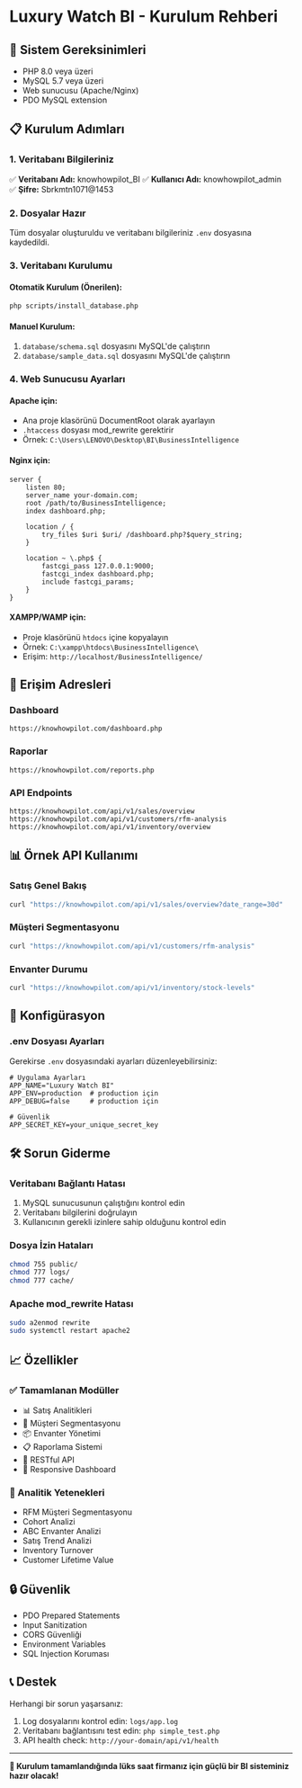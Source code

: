 # Luxury Watch BI - Kurulum Rehberi

## 🎯 Sistem Gereksinimleri

- PHP 8.0 veya üzeri
- MySQL 5.7 veya üzeri
- Web sunucusu (Apache/Nginx)
- PDO MySQL extension

## 📋 Kurulum Adımları

### 1. Veritabanı Bilgileriniz
✅ **Veritabanı Adı:** knowhowpilot_BI
✅ **Kullanıcı Adı:** knowhowpilot_admin  
✅ **Şifre:** Sbrkmtn1071@1453

### 2. Dosyalar Hazır
Tüm dosyalar oluşturuldu ve veritabanı bilgileriniz `.env` dosyasına kaydedildi.

### 3. Veritabanı Kurulumu

#### Otomatik Kurulum (Önerilen):
```bash
php scripts/install_database.php
```

#### Manuel Kurulum:
1. `database/schema.sql` dosyasını MySQL'de çalıştırın
2. `database/sample_data.sql` dosyasını MySQL'de çalıştırın

### 4. Web Sunucusu Ayarları

#### Apache için:
- Ana proje klasörünü DocumentRoot olarak ayarlayın
- `.htaccess` dosyası mod_rewrite gerektirir
- Örnek: `C:\Users\LENOVO\Desktop\BI\BusinessIntelligence`

#### Nginx için:
```nginx
server {
    listen 80;
    server_name your-domain.com;
    root /path/to/BusinessIntelligence;
    index dashboard.php;

    location / {
        try_files $uri $uri/ /dashboard.php?$query_string;
    }

    location ~ \.php$ {
        fastcgi_pass 127.0.0.1:9000;
        fastcgi_index dashboard.php;
        include fastcgi_params;
    }
}
```

#### XAMPP/WAMP için:
- Proje klasörünü `htdocs` içine kopyalayın
- Örnek: `C:\xampp\htdocs\BusinessIntelligence\`
- Erişim: `http://localhost/BusinessIntelligence/`

## 🚀 Erişim Adresleri

### Dashboard
```
https://knowhowpilot.com/dashboard.php
```

### Raporlar
```
https://knowhowpilot.com/reports.php
```

### API Endpoints
```
https://knowhowpilot.com/api/v1/sales/overview
https://knowhowpilot.com/api/v1/customers/rfm-analysis
https://knowhowpilot.com/api/v1/inventory/overview
```

## 📊 Örnek API Kullanımı

### Satış Genel Bakış
```bash
curl "https://knowhowpilot.com/api/v1/sales/overview?date_range=30d"
```

### Müşteri Segmentasyonu
```bash
curl "https://knowhowpilot.com/api/v1/customers/rfm-analysis"
```

### Envanter Durumu
```bash
curl "https://knowhowpilot.com/api/v1/inventory/stock-levels"
```

## 🔧 Konfigürasyon

### .env Dosyası Ayarları
Gerekirse `.env` dosyasındaki ayarları düzenleyebilirsiniz:

```env
# Uygulama Ayarları
APP_NAME="Luxury Watch BI"
APP_ENV=production  # production için
APP_DEBUG=false     # production için

# Güvenlik
APP_SECRET_KEY=your_unique_secret_key
```

## 🛠️ Sorun Giderme

### Veritabanı Bağlantı Hatası
1. MySQL sunucusunun çalıştığını kontrol edin
2. Veritabanı bilgilerini doğrulayın
3. Kullanıcının gerekli izinlere sahip olduğunu kontrol edin

### Dosya İzin Hataları
```bash
chmod 755 public/
chmod 777 logs/
chmod 777 cache/
```

### Apache mod_rewrite Hatası
```bash
sudo a2enmod rewrite
sudo systemctl restart apache2
```

## 📈 Özellikler

### ✅ Tamamlanan Modüller
- 📊 Satış Analitikleri
- 👥 Müşteri Segmentasyonu  
- 📦 Envanter Yönetimi
- 📋 Raporlama Sistemi
- 🔌 RESTful API
- 📱 Responsive Dashboard

### 🎯 Analitik Yetenekleri
- RFM Müşteri Segmentasyonu
- Cohort Analizi
- ABC Envanter Analizi
- Satış Trend Analizi
- Inventory Turnover
- Customer Lifetime Value

## 🔒 Güvenlik

- PDO Prepared Statements
- Input Sanitization
- CORS Güvenliği
- Environment Variables
- SQL Injection Koruması

## 📞 Destek

Herhangi bir sorun yaşarsanız:
1. Log dosyalarını kontrol edin: `logs/app.log`
2. Veritabanı bağlantısını test edin: `php simple_test.php`
3. API health check: `http://your-domain/api/v1/health`

---

**🎉 Kurulum tamamlandığında lüks saat firmanız için güçlü bir BI sisteminiz hazır olacak!**
